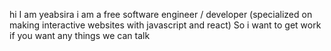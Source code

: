 hi I am yeabsira i am a free software engineer / developer (specialized on making interactive websites with javascript and react)
So i want to get work if you want any things we can talk
